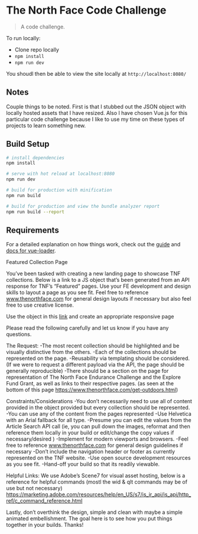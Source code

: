 # The North Face Code Challenge

> A code challenge.

To run locally:

- Clone repo locally
- `npm install`
- `npm run dev`

You shoudl then be able to view the site locally at `http://localhost:8080/`

## Notes

Couple things to be noted. First is that I stubbed out the JSON object with locally hosted assets that I have resized. Also I have chosen Vue.js for this particular code challenge because I like to use my time on these types of projects to learn something new.

## Build Setup

``` bash
# install dependencies
npm install

# serve with hot reload at localhost:8080
npm run dev

# build for production with minification
npm run build

# build for production and view the bundle analyzer report
npm run build --report
```

## Requirements

For a detailed explanation on how things work, check out the [guide](http://vuejs-templates.github.io/webpack/) and [docs for vue-loader](http://vuejs.github.io/vue-loader).

Featured Collection Page

You’ve been tasked with creating a new landing page to showcase TNF collections.  Below is a link to a JS object that’s been generated from an API response for TNF’s “Featured” pages. Use your FE development and design skills to layout a page as you see fit. Feel free to reference www.thenorthface.com for general design layouts if necessary but also feel free to use creative license.

Use the object in this [link](https://bitbucket.org/bioradical/collections-page-project/src/3e0b073714e51318e824a5d5a5a410ad91f36f7d/main.js?at=master&fileviewer=file-view-default) and create an appropriate responsive page

Please read the following carefully and let us know if you have any questions.

The Request:
-The most recent collection should be highlighted and be visually distinctive from the others.
-Each of the collections should be represented on the page.
-Reusability via templating should be considered. (If we were to request a different payload via the API, the page should be generally reproducible)
-There should be a section on the page for representation of The North Face Endurance Challenge and the Explore Fund Grant, as well as links to their respective pages. (as seen at the bottom of this page https://www.thenorthface.com/get-outdoors.html)

Constraints/Considerations
-You don’t necessarily need to use all of content provided in the object provided but every collection should be represented.
-You can use any of the content from the pages represented
-Use Helvetica with an Arial fallback for all type.
-Presume you can edit the values from the Article Search API call
(ie, you can pull down the images, reformat and then reference them locally in your build or edit/change the copy values if necessary/desired  )
-Implement for modern viewports and browsers.
-Feel free to reference www.thenorthface.com for general design guidelines if necessary
-Don’t include the navigation header or footer as currently represented on the TNF website.
-Use open source development resources as you see fit.
-Hand-off your build so that its readily viewable.

Helpful Links:
We use Adobe’s Scene7 for visual asset hosting, below is a reference for helpful commands (mostl the wid & qlt commands may be of use but not necessary)
https://marketing.adobe.com/resources/help/en_US/s7/is_ir_api/is_api/http_ref/c_command_reference.html

Lastly, don’t overthink the design, simple and clean with maybe a simple animated embellishment. The goal here is to see how you put things together in your builds. Thanks!
